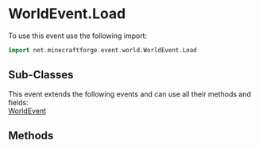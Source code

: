 # WorldEvent.Load

To use this event use the following import:
```groovy
import net.minecraftforge.event.world.WorldEvent.Load
```

## Sub-Classes
This event extends the following events and can use all their methods and fields: <br>
[WorldEvent](../world_event/world_event.md)

## Methods
